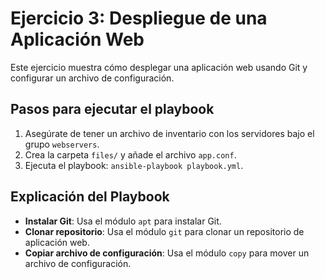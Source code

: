 # Ejercicio 3: Despliegue de una Aplicación Web

Este ejercicio muestra cómo desplegar una aplicación web usando Git y configurar un archivo de configuración.

## Pasos para ejecutar el playbook
1. Asegúrate de tener un archivo de inventario con los servidores bajo el grupo `webservers`.
2. Crea la carpeta `files/` y añade el archivo `app.conf`.
3. Ejecuta el playbook: `ansible-playbook playbook.yml`.

## Explicación del Playbook
- **Instalar Git**: Usa el módulo `apt` para instalar Git.
- **Clonar repositorio**: Usa el módulo `git` para clonar un repositorio de aplicación web.
- **Copiar archivo de configuración**: Usa el módulo `copy` para mover un archivo de configuración.